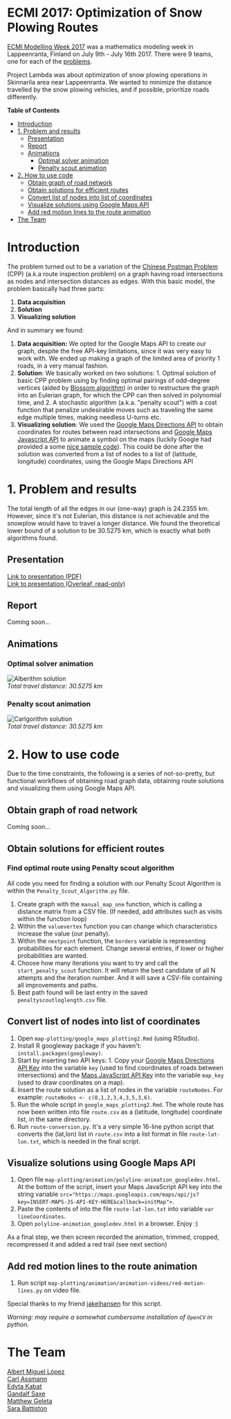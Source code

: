 # ECMI 2017: Optimization of Snow Plowing Routes

[ECMI Modelling Week 2017](http://www.mafy.lut.fi/ECMIMW2017/) was a mathematics modeling week in Lappeenranta, Finland on July 9th - July 16th 2017. There were 9 teams, one for each of the [problems](http://www.mafy.lut.fi/ECMIMW2017/index.php?page=problems).

Project Lambda was about optimization of snow plowing operations in Skinnarila area near Lappeenranta. We wanted to minimize the distance travelled by the snow plowing vehicles, and if possible, prioritize roads differently.


**Table of Contents**

- [Introduction](#introduction)
- [1. Problem and results](#1-problem-and-results)
	- [Presentation](#presentation)
	- [Report](#report)
	- [Animations](#animations)
		- [Optimal solver animation](#optimal-solver-animation)
		- [Penalty scout animation](#penality-scout-animation)
- [2. How to use code](#2-how-to-use-code)
	- [Obtain graph of road network](#obtain-graph-of-road-network)
	- [Obtain solutions for efficient routes](#obtain-solutions-for-efficient-routes)
	- [Convert list of nodes into list of coordinates](#convert-list-of-nodes-into-list-of-coordinates)
	- [Visualize solutions using Google Maps API](#visualize-solutions-using-google-maps-api)
	- [Add red motion lines to the route animation](#add-red-motion-lines-to-the-route-animation)
- [The Team](#the-team)

# Introduction
The problem turned out to be a variation of the [Chinese Postman Problem](https://en.wikipedia.org/wiki/Route_inspection_problem) (CPP) (a.k.a route inspection problem) on a graph having road intersections as nodes and intersection distances as edges. With this basic model, the problem basically had three parts:

1. **Data acquisition**
2. **Solution**
3. **Visualizing solution**

And in summary we found:

1. **Data acquisition:** We opted for the Google Maps API to create our graph, despite the free API-key limitations, since it was very easy to work with. We ended up making a graph of the limited area of priority 1 roads, in a very manual fashion.
2. **Solution**: We basically worked on two solutions: 1. Optimal solution of basic CPP problem using by finding optimal pairings of odd-degree vertices (aided by [Blossom algorithm](https://en.wikipedia.org/wiki/Blossom_algorithm)) in order to restructure the graph into an Eulerian graph, for which the CPP can then solved in polynomial time, and 2. A stochastic algorithm (a.k.a. "penalty scout") with a cost function that penalize undesirable moves such as traveling the same edge multiple times, making needless U-turns etc.
3. **Visualizing solution**: We used the [Google Maps Directions API](https://developers.google.com/maps/documentation/directions/) to obtain coordinates for routes between read intersections and [Google Maps Javascript API](https://developers.google.com/maps/documentation/javascript/) to animate a symbol on the maps (luckily Google had provided a some [nice sample code](https://developers.google.com/maps/documentation/javascript/examples/overlay-symbol-animate)). This could be done after the solution was converted from a list of nodes to a list of (latitude, longitude) coordinates, using the Google Maps Directions API

# 1. Problem and results
The total length of all the edges in our (one-way) graph is 24.2355 km.
However, since it's not Eulerian, this distance is not achievable and the snowplow would have to travel a longer distance. We found the theoretical lower bound of a solution to be 30.5275 km, which is exactly what both algorithms found.

## Presentation
[Link to presentation (PDF)](https://github.com/GandalfSaxe/ecmi2017/blob/master/presentation/presentation.pdf)  
[Link to presentation (Overleaf, read-only)](https://www.overleaf.com/read/ywjqndnytwkz)

## Report
Coming soon...

## Animations

### Optimal solver animation
![Alberithm solution](https://github.com/GandalfSaxe/ecmi2017/blob/master/map-plotting/animation/animation-videos/final-animation-videos/alberithm.gif?raw=true)  
*Total travel distance: 30.5275 km*

### Penalty scout animation
![Carlgorithm solution](https://github.com/GandalfSaxe/ecmi2017/blob/master/map-plotting/animation/animation-videos/final-animation-videos/carlgorithm.gif?raw=true)  
*Total travel distance: 30.5275 km*


# 2. How to use code
Due to the time constraints, the following is a series of not-so-pretty, but functional workflows of obtaining road graph data, obtaining route solutions and visualizing them using Google Maps API.

## Obtain graph of road network
Coming soon...

## Obtain solutions for efficient routes

### Find optimal route using Penalty scout algorithm
All code you need for finding a solution with our Penalty Scout Algorithm is within the `Penalty_Scout_Algorithm.py` file.
1. Create graph with the `manual_map_one` function, which is calling a distance matrix from a CSV file. (If needed, add attributes such as visits within the function loop)
2. Within the `valuevertex` function you can change which characteristics increase the value (our penalty).
3. Within the `nextpoint` function, the `borders` variable is representing probabilities for each element. Change several entries, if lower or higher probabilities are wanted.
4. Choose how many iterations you want to try and call the `start_penalty_scout` function. It will return the best candidate of all N attempts and the iteration number. And it will save a CSV-file containing all improvements and paths.
5. Best path found will be last entry in the saved `penaltyscoutloglength.csv` file.

## Convert list of nodes into list of coordinates
1. Open `map-plotting/google_maps_plotting2.Rmd` (using RStudio).
2. Install R googleway package if you haven't: `install.packages(googleway)`.
3. Start by inserting two API keys: 1. Copy your [Google Maps Directions API Key](https://developers.google.com/maps/documentation/directions/) into the variable `key` (used to find coordinates of roads between intersections) and the [Maps JavaScript API Key](https://developers.google.com/maps/documentation/javascript/) into the variable `map_key` (used to draw coordinates on a map).
4. Insert the route solution as a list of nodes in the variable `routeNodes`. For example: `routeNodes <- c(0,1,2,3,4,3,5,3,6)`.
5. Run the whole script in `google_maps_plotting2.Rmd`. The whole route has now been written into file `route.csv` as a (latitude, longitude) coordinate list, in the same directory.
6. Run `route-conversion.py`. It's a very simple 16-line python script that converts the (lat,lon) list in `route.csv` into a list format in file `route-lat-lon.txt`, which is needed in the final script.

## Visualize solutions using Google Maps API
1. Open file `map-plotting/animation/polyline-animation_googledev.html`. At the bottom of the script, insert your Maps JavaScript API key into the string variable `src="https://maps.googleapis.com/maps/api/js?key=INSERT-MAPS-JS-API-KEY-HERE&callback=initMap">`. 
2.  Paste the contents of into the file `route-lat-lon.txt` into variable `var lineCoordinates`.
2. Open `polyline-animation_googledev.html` in a browser. Enjoy :)

As a final step, we then screen recorded the animation, trimmed, cropped, recompressed it and added a red trail (see next section)

## Add red motion lines to the route animation
1. Run script `map-plotting/animation/animation-videos/red-motion-lines.py` on video file.

Special thanks to my friend [jakejhansen](https://github.com/jakejhansen) for this script.

*Warning: may require a somewhat cumbersome installation of `OpenCV` in python.*


# The Team
[Albert Miguel López](https://github.com/amiguello)  
[Carl Assmann](https://github.com/carlassmann)  
[Edyta Kabat](https://github.com/edyta-kabat)  
[Gandalf Saxe](https://github.com/GandalfSaxe)  
[Matthew Geleta](https://github.com/MatthewGeleta)  
[Sara Battiston](https://www.facebook.com/BlackkRoseImmortal)

